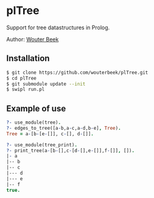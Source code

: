 plTree
======

Support for tree datastructures in Prolog.

Author: [Wouter Beek](http://www.wouterbeek.com)



Installation
------------

```bash
$ git clone https://github.com/wouterbeek/plTree.git
$ cd plTree
$ git submodule update --init
$ swipl run.pl
```



Example of use
--------------

```prolog
?- use_module(tree).
?- edges_to_tree([a-b,a-c,a-d,b-e], Tree).
Tree = a-[b-[e-[]], c-[], d-[]].
```

```prolog
?- use_module(tree_print).
?- print_tree(a-[b-[],c-[d-[],e-[]],f-[]], []).
|- a
|-- b
|-- c
|--- d
|--- e
|-- f
true.
```
